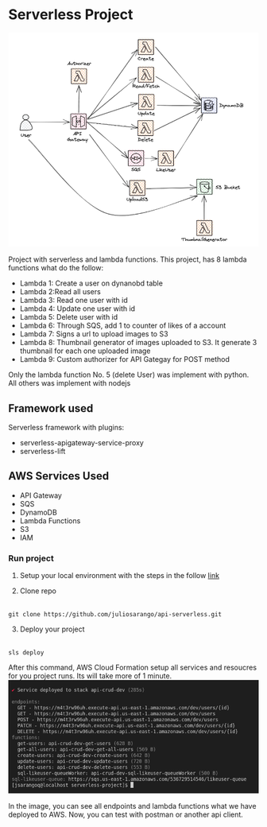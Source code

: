 # Serverless Project

![image](./images/proyect.png)

Project with serverless and lambda functions. This project, has 8 lambda functions what do the follow:

- Lambda 1: Create a user on dynanobd table
- Lambda 2:Read all users
- Lambda 3: Read one user with id
- Lambda 4: Update one user with id
- Lambda 5: Delete user with id
- Lambda 6: Through SQS, add 1 to counter of likes of a account
- Lambda 7: Signs a url to upload images to S3
- Lambda 8: Thumbnail generator of images uploaded to S3. It generate 3 thumbnail for each one uploaded image
- Lambda 9: Custom authorizer for API Gategay for POST method

Only the lambda function No. 5 (delete User) was implement with python. All others was implement with nodejs

## Framework used

Serverless framework with plugins:

- serverless-apigateway-service-proxy
- serverless-lift

## AWS Services Used

- API Gateway
- SQS
- DynamoDB
- Lambda Functions
- S3
- IAM

### Run project

1. Setup your local environment with the steps in the follow [link](https://www.serverless.com/framework/docs/getting-started)

2. Clone repo

```

git clone https://github.com/juliosarango/api-serverless.git
```

3. Deploy your project

```

sls deploy
```
After this command, AWS Cloud Formation setup all services and resoucres for you project runs. Its will take more of 1 minute.
![Deploy](./images/deploy.png)

In the image, you can see all endpoints and lambda functions what we have deployed to AWS. Now, you can test with postman or another api client.